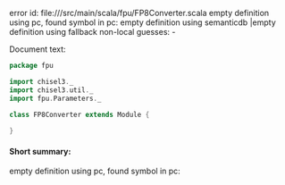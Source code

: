 error id: 
file://<WORKSPACE>/src/main/scala/fpu/FP8Converter.scala
empty definition using pc, found symbol in pc: 
empty definition using semanticdb
|empty definition using fallback
non-local guesses:
	 -

Document text:

```scala
package fpu

import chisel3._
import chisel3.util._
import fpu.Parameters._

class FP8Converter extends Module {
    
}
```

#### Short summary: 

empty definition using pc, found symbol in pc: 